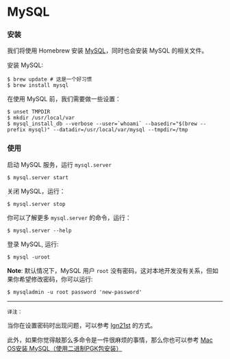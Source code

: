 # MySQL

### 安装

我们将使用 Homebrew 安装 [MySQL](http://www.mysql.com/)，同时也会安装 MySQL 的相关文件。

安装 MySQL:

    $ brew update # 这是一个好习惯
    $ brew install mysql

在使用 MySQL 前，我们需要做一些设置：

    $ unset TMPDIR
    $ mkdir /usr/local/var
    $ mysql_install_db --verbose --user=`whoami` --basedir="$(brew --prefix mysql)" --datadir=/usr/local/var/mysql --tmpdir=/tmp

### 使用

启动 MySQL 服务，运行 `mysql.server`

    $ mysql.server start


关闭 MySQL，运行：

    $ mysql.server stop

你可以了解更多 `mysql.server` 的命令，运行：

    $ mysql.server --help

登录 MySQL, 运行:

    $ mysql -uroot

**Note**: 默认情况下，MySQL 用户 `root` 没有密码，这对本地开发没有关系，但如果你希望修改密码，你可以运行:

    $ mysqladmin -u root password 'new-password'

---
`译注：`

当你在设置密码时出现问题，可以参考 [lgn21st](https://ruby-china.org/topics/1901) 的方式。

此外，如果你觉得敲那么多命令是一件很麻烦的事情，那么你也可以参考 [Mac OS安装 MySQL（使用二进制PGK包安装）](http://elf8848.iteye.com/blog/1914209)
